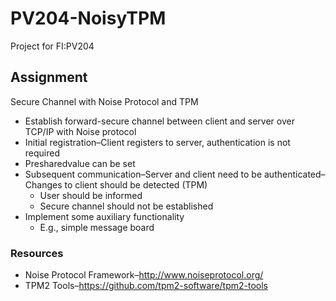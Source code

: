 # PV204-NoisyTPM
Project for FI:PV204

## Assignment
Secure Channel with Noise Protocol and TPM
- Establish forward-secure channel between client and server over TCP/IP with Noise protocol
- Initial registration–Client registers to server, authentication is not required
- Presharedvalue can be set
- Subsequent communication–Server and client need to be authenticated–Changes to client should be detected (TPM)
  - User should be informed
  - Secure channel should not be established
- Implement some auxiliary functionality
  - E.g., simple message board
### Resources
- Noise Protocol Framework–http://www.noiseprotocol.org/
- TPM2 Tools–https://github.com/tpm2-software/tpm2-tools
